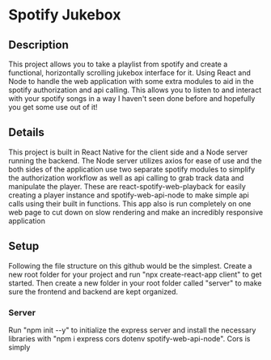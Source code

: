 # Spotify Jukebox

## Description
This project allows you to take a playlist from spotify and create a functional, horizontally scrolling jukebox interface for it. Using React and Node to handle the web application with some extra modules to aid in the spotify authorization and api calling. This allows you to listen to and interact with your spotify songs in a way I haven't seen done before and hopefully you get some use out of it!

## Details
This project is built in React Native for the client side and a Node server running the backend. The Node server utilizes axios for ease of use and the both sides of the application use two separate spotify modules to simplify the authorization workflow as well as api calling to grab track data and manipulate the player. These are react-spotify-web-playback for easily creating a player instance and spotify-web-api-node to make simple api calls using their built in functions. This app also is run completely on one web page to cut down on slow rendering and make an incredibly responsive application

## Setup
Following the file structure on this github would be the simplest. Create a new root folder for your project and run "npx create-react-app client" to get started. Then create a new folder in your root folder called "server" to make sure the frontend and backend are kept organized. 

### Server
Run "npm init --y" to initialize the express server and install the necessary libraries with "npm i express cors dotenv spotify-web-api-node". Cors is simply 
